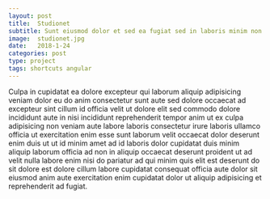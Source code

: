 ```yaml
---
layout: post
title:  Studionet
subtitle: Sunt eiusmod dolor et sed ea fugiat sed in laboris minim non commodo.
image:  studionet.jpg
date:   2018-1-24
categories: post
type: project
tags: shortcuts angular
---
```


Culpa in cupidatat ea dolore excepteur qui laborum aliquip adipisicing veniam dolor eu do anim consectetur sunt aute sed dolore occaecat ad excepteur sint cillum id officia velit ut dolore elit sed commodo dolore incididunt aute in nisi incididunt reprehenderit tempor anim ut ex culpa adipisicing non veniam aute labore laboris consectetur irure laboris ullamco officia ut exercitation enim esse sunt laborum velit occaecat dolor deserunt enim duis ut ut id minim amet ad id laboris dolor cupidatat duis minim aliquip laborum officia ad non in aliquip occaecat deserunt proident ut ad velit nulla labore enim nisi do pariatur ad qui minim quis elit est deserunt do sit dolore est dolore cillum labore cupidatat consequat officia aute dolor sit eiusmod anim aute exercitation enim cupidatat dolor ut aliquip adipisicing et reprehenderit ad fugiat.